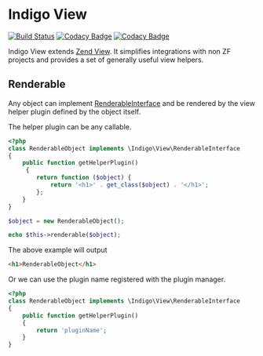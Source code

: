 # Indigo View

[![Build Status](https://travis-ci.org/hipnaba/indigo-html.svg?branch=master)](https://travis-ci.org/hipnaba/indigo-html.svg?branch=master)
[![Codacy Badge](https://api.codacy.com/project/badge/Grade/2994f47c98674986ad008011fe0a80ed)](https://www.codacy.com/app/hipnaba/indigo-view?utm_source=github.com&amp;utm_medium=referral&amp;utm_content=hipnaba/indigo-view&amp;utm_campaign=Badge_Grade)
[![Codacy Badge](https://api.codacy.com/project/badge/Coverage/2994f47c98674986ad008011fe0a80ed)](https://www.codacy.com/app/hipnaba/indigo-view?utm_source=github.com&utm_medium=referral&utm_content=hipnaba/indigo-view&utm_campaign=Badge_Coverage)

Indigo View extends [Zend View](https://docs.zendframework.com/zend-view/).
It simplifies integrations with non ZF projects and provides a set of
generally useful view helpers.

## Renderable

Any object can implement [RenderableInterface](src/RenderableInterface.php) and
be rendered by the view helper plugin defined by the object itself.

The helper plugin can be any callable.

```php
<?php
class RenderableObject implements \Indigo\View\RenderableInterface
{
    public function getHelperPlugin()
     {
        return function ($object) {
            return '<h1>' . get_class($object) . '</h1>';
        };
    }
}

$object = new RenderableObject();

echo $this->renderable($object);
```

The above example will output

```html
<h1>RenderableObject</h1>
```

Or we can use the plugin name registered with the plugin manager.

```php
<?php
class RenderableObject implements \Indigo\View\RenderableInterface
{
    public function getHelperPlugin() 
    {
        return 'pluginName';
    }
}
```
